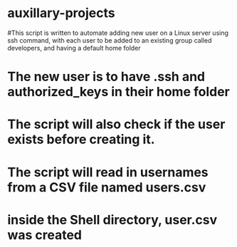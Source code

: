 # auxillary-projects
#This script is written to automate adding new user on a Linux server using ssh command, with each user to be added to an existing group called developers, and having a default home folder 
# The new user is to have .ssh and authorized_keys in their home folder 
# The script will also check if the user exists before creating it.
# The script will read in usernames from a CSV file named users.csv
# inside the Shell directory, user.csv was created

